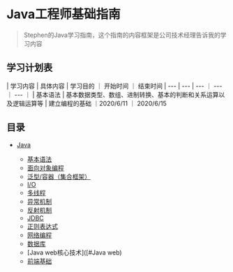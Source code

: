 # Java工程师基础指南
>Stephen的Java学习指南，这个指南的内容框架是公司技术经理告诉我的学习内容

## 学习计划表


| 学习内容 | 具体内容 | 学习目的 ｜ 开始时间 ｜ 结束时间
| --- | --- | --- ｜ --- ｜ --- ｜
| 基本语法 | 基本数据类型、数组、进制转换、基本的判断和关系运算以及逻辑运算等 | 建立编程的基础 ｜2020/6/11 ｜ 2020/6/15


## 目录

- [Java](#java)
    
    - [基本语法](#基本语法)
    - [面向对象编程](#oop)
    - [泛型/容器（集合框架）](#泛型/容器)
    - [I/O](#I/O)
    - [多线程](#多线程)
    - [异常机制](#异常机制)
    - [反射机制](#反射机制)
    - [JDBC](#JDBC)
    - [正则表达式](#正则表达式)
    - [网络编程](#网络编程)
    - [数据库](#数据库)
    - [Java web核心技术]([#Java web)
    - [前端基础](#前端)
    
    

